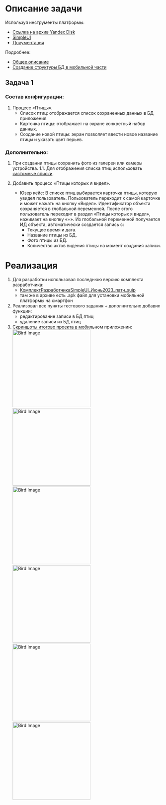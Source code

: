 ﻿# Описание задачи

Используя инструменты платформы:
- [Ссылка на архив Yandex Disk](https://disk.yandex.ru/d/IZK7yYF7S77OuA)
- [SimpleUI](http://simpleui.ru/)
- [Документация](https://uitxt.readthedocs.io/ru/latest/)

Подробнее:
- [Общее описание](https://uitxt.readthedocs.io/ru/latest/common_functions.html)
- [Создание структуры БД в мобильной части](https://uitxt.readthedocs.io/ru/latest/no_sql.html)

## Задача 1

### Состав конфигурации:

1. Процесс «Птицы».
    - Список птиц: отображается список сохраненных данных в БД приложения.
    - Карточка птицы: отображает на экране конкретный набор данных.
    - Создание новой птицы: экран позволяет ввести новое название птицы и указать цвет перьев.

### Дополнительно:

1. При создании птицы сохранить фото из галереи или камеры устройства.
    1.1. Для отображения списка птиц использовать [кастомные списки](https://uitxt.readthedocs.io/ru/latest/common_functions.html?highlight=%D0%BA%D0%B0%D1%80%D1%82%D0%BE%D1%87%D0%BA%D0%B8#id3).

2. Добавить процесс «Птицы которых я видел».
    - Юзер кейс: В списке птиц выбирается карточка птицы, которую увидел пользователь. Пользователь переходит к самой карточке и может нажать на кнопку «Видел». Идентификатор объекта сохраняется в глобальной переменной. После этого пользователь переходит в раздел «Птицы которых я видел», нажимает на кнопку «+». Из глобальной переменной получается ИД объекта, автоматически создается запись с:
        - Текущее время и дата.
        - Название птицы из БД.
        - Фото птицы из БД.
        - Количество актов видения птицы на момент создания записи.

# Реализация
1. Для разработки использовал последнюю версию комплекта разработчика:
    - [КомплектРазработчикаSimpleUI_Июнь2023_патч_suip](https://disk.yandex.ru/d/R0L4Uo4LtrDFGA)
    - там же в архиве есть .apk файл для установки мобильной платформы на смартфон
2. Реализовал все пункты тестового задания + дополнительно добавил функции:
    - редактирование записи в БД птиц
    - удаление записи из БД птиц
3. Скриншоты итогово проекта в мобильном приложении:<br>
<img src="screens/photo_1.jpg" alt="Bird Image" width="250"/><img src="screens/photo_1_1.jpg" alt="Bird Image" width="250"/><img src="screens/photo_2.jpg" alt="Bird Image" width="250"/><br>
<img src="screens/photo_2_2.jpg" alt="Bird Image" width="250"/><img src="screens/photo_3.jpg" alt="Bird Image" width="250"/><img src="screens/photo_4.jpg" alt="Bird Image" width="250"/>

